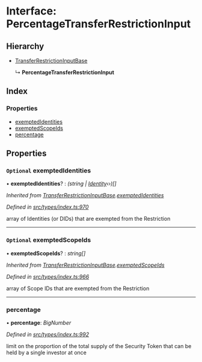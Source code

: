 # Interface: PercentageTransferRestrictionInput

## Hierarchy

* [TransferRestrictionInputBase](transferrestrictioninputbase.md)

  ↳ **PercentageTransferRestrictionInput**

## Index

### Properties

* [exemptedIdentities](percentagetransferrestrictioninput.md#optional-exemptedidentities)
* [exemptedScopeIds](percentagetransferrestrictioninput.md#optional-exemptedscopeids)
* [percentage](percentagetransferrestrictioninput.md#percentage)

## Properties

### `Optional` exemptedIdentities

• **exemptedIdentities**? : *(string | [Identity](../classes/identity.md)‹›)[]*

*Inherited from [TransferRestrictionInputBase](transferrestrictioninputbase.md).[exemptedIdentities](transferrestrictioninputbase.md#optional-exemptedidentities)*

*Defined in [src/types/index.ts:970](https://github.com/PolymathNetwork/polymesh-sdk/blob/56921667/src/types/index.ts#L970)*

array of Identities (or DIDs) that are exempted from the Restriction

___

### `Optional` exemptedScopeIds

• **exemptedScopeIds**? : *string[]*

*Inherited from [TransferRestrictionInputBase](transferrestrictioninputbase.md).[exemptedScopeIds](transferrestrictioninputbase.md#optional-exemptedscopeids)*

*Defined in [src/types/index.ts:966](https://github.com/PolymathNetwork/polymesh-sdk/blob/56921667/src/types/index.ts#L966)*

array of Scope IDs that are exempted from the Restriction

___

###  percentage

• **percentage**: *BigNumber*

*Defined in [src/types/index.ts:992](https://github.com/PolymathNetwork/polymesh-sdk/blob/56921667/src/types/index.ts#L992)*

limit on the proportion of the total supply of the Security Token that can be held by a single investor at once
